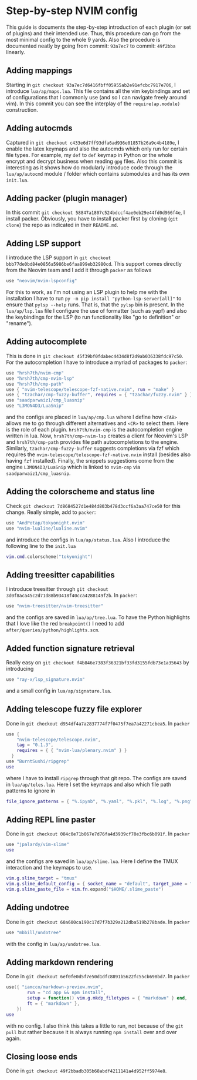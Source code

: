 # Step-by-step NVIM config

This guide is documents the step-by-step introduction of each plugin (or set of plugins) and
their intended use.
Thus, this procedure can go from the most minimal config to the whole 9 yards.
Also the procedure is documented neatly by going from commit: `93a7ec7`
to commit: `49f2bba` linearly.

## Adding mappings
Starting in `git checkout 93a7ec7d6416fbff05955ab2e91efcbc7917e706`, I introduce `lua/ap/maps.lua`.
This file contains all the vim keybindings and set of configurations that I commonly use (and so I
can navigate freely around vim).
In this commit you can see the interplay of the `require(ap.module)` construction.

## Adding autocmds
Captured in `git checkout c433e6d7ff93dfa6ad936e01857b26a9c4b4189e`, I enable the latex keymaps and
also the autocmds which only run for certain file types. For example, my `def` to `def` keymap in
Python or the whole encrypt and decrypt business when reading `gpg` files.
Also this commit is interesting as it shows how do modularly introduce code through the
`lua/ap/autocmd` module / folder which contains submodules and has its own `init.lua`.

## Adding packer (plugin manager)
In this commit `git checkout 58847a1807c524bdccf4ae0eb29e44fd0d966f4e`, I install packer.
Obviously, you have to install packer first by cloning (`git clone`) the repo as indicated in their
`README.md`.

## Adding LSP support
I introduce the LSP support in `git checkout bbb77de0bd84e0856a5986be6faa899eb32980cd`.
This support comes directly from the Neovim team and I add it through `packer` as follows 
``` lua
use "neovim/nvim-lspconfig"
```
For this to work, as I'm not using an LSP plugin to help me with the installation I have to run `py
-m pip install "python-lsp-server[all]"` to ensure that `pylsp --help` runs.
That is, that the `pylsp` bin is present.
In the `lua/ap/lsp.lua` file I configure the use of formatter (such as yapf) and also the
keybindings for the LSP (to run functionality like "go to definition" or "rename").

## Adding autocomplete
This is done in `git checkout 45f39bf0fdabec4434d8f2d9ab036338fdc97c50`.
For the autocompletion I have to introduce a myriad of packages to `packer`:
```lua
use "hrsh7th/nvim-cmp"
use "hrsh7th/cmp-nvim-lsp"
use "hrsh7th/cmp-path"
use { "nvim-telescope/telescope-fzf-native.nvim", run = "make" }
use { "tzachar/cmp-fuzzy-buffer", requires = { "tzachar/fuzzy.nvim" } }
use "saadparwaiz1/cmp_luasnip"
use "L3MON4D3/LuaSnip"
```
and the configs are placed in `lua/ap/cmp.lua` where I define how `<TAB>` allows me to go through
different alternatives and `<CR>` to select them.
Here is the role of each plugin. `hrsh7th/nvim-cmp` is the autocompletion engine written in lua.
Now, `hrsh7th/cmp-nvim-lsp` creates a client for Neovim's LSP and
`hrsh7th/cmp-path` provides file path autocompletions to the engine.
Similarly, `tzachar/cmp-fuzzy-buffer` suggests completions via fzf which requires
the `nvim-telescope/telescope-fzf-native.nvim` install (besides also having `fzf` installed).
Finally, the snippets suggestions come from the engine `L3MON4D3/LuaSnip` which is linked to
`nvim-cmp` via `saadparwaiz1/cmp_luasnip`.

## Adding the colorscheme and status line
Check `git checkout 7d8684527d1e484d803b478d3ccf6a3aa747ce50` for this change.
Really simple, add to `packer`:
```lua
use "AndPotap/tokyonight.nvim"
use "nvim-lualine/lualine.nvim"
```
and introduce the configs in `lua/ap/status.lua`.
Also I introduce the following line to the `init.lua`
```lua
vim.cmd.colorscheme("tokyonight")
```

## Adding treesitter capabilities
I introduce treesitter through `git checkout 3d0f8aca45c2d71d88b93418f40cca4288149f2b`.
In `packer`:
```lua
use "nvim-treesitter/nvim-treesitter"
```
and the configs are saved in `lua/ap/tree.lua`.
To have the Python highlights that I love like the red `breakpoint()` I need to add 
`after/queries/python/highlights.scm`.

## Added function signature retrieval
Really easy on `git checkout f4b846e7383f36321bf33fd3155fdb73e1a35643`
by introducing 
```lua
use "ray-x/lsp_signature.nvim"
```
and a small config in `lua/ap/signature.lua`.

## Adding telescope fuzzy file explorer
Done in `git checkout d954df4a7a2837774f7f0475f7ea7a42271cbea5`.
In `packer`
```lua
use {
    "nvim-telescope/telescope.nvim",
    tag = "0.1.3",
    requires = { { "nvim-lua/plenary.nvim" } }
  }
use "BurntSushi/ripgrep"
use
```
where I have to install `ripgrep` through that git repo.
The configs are saved in `lua/ap/teles.lua`.
Here I set the keymaps and also which file path patterns to ignore in 
```lua
file_ignore_patterns = { "%.ipynb", "%.yaml", "%.pkl", "%.log", "%.png", "%.pyc", "%.npy", "%.pdf", "%/logs"}
```

## Adding REPL line paster
Done in `git checkout 084c0e71b067e7d76fa4d3939cf70e3fbc6b091f`.
In `packer`
```lua
use "jpalardy/vim-slime"
use
```
and the configs are saved in `lua/ap/slime.lua`.
Here I define the TMUX interaction and the keymaps to use.
```lua
vim.g.slime_target = "tmux"
vim.g.slime_default_config = { socket_name = "default", target_pane = "{last}" }
vim.g.slime_paste_file = vim.fn.expand("$HOME/.slime_paste")
```

## Adding undotree
Done in `git checkout 60a600ca190c17d7f7b329a212dba519b278bade`.
In `packer`
```lua
use "mbbill/undotree"
```
with the config in `lua/ap/undotree.lua`.

## Adding markdown rendering
Done in `git checkout 6ef0fe0d5f7e50d1dfc8891b5622fc55cb698bd7`.
In `packer`
```lua
use({ "iamcco/markdown-preview.nvim",
        run = "cd app && npm install",
        setup = function() vim.g.mkdp_filetypes = { "markdown" } end,
        ft = { "markdown" },
    })
use
```
with no config. I also think this takes a little to run, not because of the `git pull` but rather
because it is always running `npm install` over and over again.

## Closing loose ends
Done in `git checkout 49f2bbadb305b68abdf4211141a4d952ff5974e8`.
